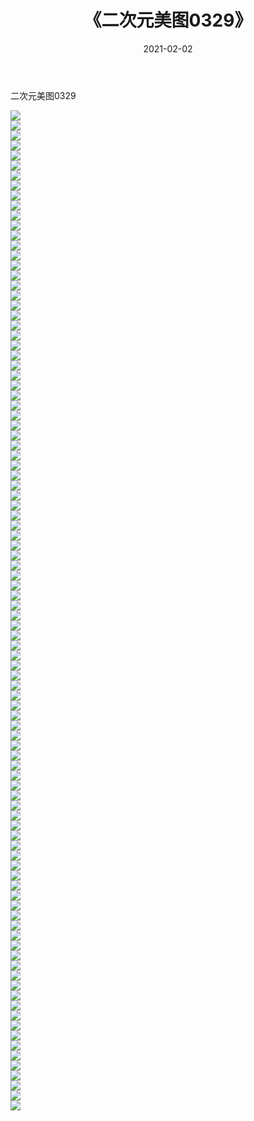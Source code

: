 ﻿---
layout: post
title:  《二次元美图0329》
date:   2021-02-02
img: http://imgx.orgx.ga/二次元/2021/二次元美图0329/000.jpg
categories: [美女, 清纯, 唯美]
---

二次元美图0329

 ![](http://imgx.orgx.ga/二次元/2021/二次元美图0329/001.jpg) <br>![](http://imgx.orgx.ga/二次元/2021/二次元美图0329/002.jpg) <br>![](http://imgx.orgx.ga/二次元/2021/二次元美图0329/003.jpg) <br>![](http://imgx.orgx.ga/二次元/2021/二次元美图0329/004.jpg) <br>![](http://imgx.orgx.ga/二次元/2021/二次元美图0329/005.jpg) <br>![](http://imgx.orgx.ga/二次元/2021/二次元美图0329/006.jpg) <br>![](http://imgx.orgx.ga/二次元/2021/二次元美图0329/007.jpg) <br>![](http://imgx.orgx.ga/二次元/2021/二次元美图0329/008.jpg) <br>![](http://imgx.orgx.ga/二次元/2021/二次元美图0329/009.jpg) <br>![](http://imgx.orgx.ga/二次元/2021/二次元美图0329/010.jpg) <br>![](http://imgx.orgx.ga/二次元/2021/二次元美图0329/011.jpg) <br>![](http://imgx.orgx.ga/二次元/2021/二次元美图0329/012.jpg) <br>![](http://imgx.orgx.ga/二次元/2021/二次元美图0329/013.jpg) <br>![](http://imgx.orgx.ga/二次元/2021/二次元美图0329/014.jpg) <br>![](http://imgx.orgx.ga/二次元/2021/二次元美图0329/015.jpg) <br>![](http://imgx.orgx.ga/二次元/2021/二次元美图0329/016.jpg) <br>![](http://imgx.orgx.ga/二次元/2021/二次元美图0329/017.jpg) <br>![](http://imgx.orgx.ga/二次元/2021/二次元美图0329/018.jpg) <br>![](http://imgx.orgx.ga/二次元/2021/二次元美图0329/019.jpg) <br>![](http://imgx.orgx.ga/二次元/2021/二次元美图0329/020.jpg) <br>![](http://imgx.orgx.ga/二次元/2021/二次元美图0329/021.jpg) <br>![](http://imgx.orgx.ga/二次元/2021/二次元美图0329/022.jpg) <br>![](http://imgx.orgx.ga/二次元/2021/二次元美图0329/023.jpg) <br>![](http://imgx.orgx.ga/二次元/2021/二次元美图0329/024.jpg) <br>![](http://imgx.orgx.ga/二次元/2021/二次元美图0329/025.jpg) <br>![](http://imgx.orgx.ga/二次元/2021/二次元美图0329/026.jpg) <br>![](http://imgx.orgx.ga/二次元/2021/二次元美图0329/027.jpg) <br>![](http://imgx.orgx.ga/二次元/2021/二次元美图0329/028.jpg) <br>![](http://imgx.orgx.ga/二次元/2021/二次元美图0329/029.jpg) <br>![](http://imgx.orgx.ga/二次元/2021/二次元美图0329/030.jpg) <br>![](http://imgx.orgx.ga/二次元/2021/二次元美图0329/031.jpg) <br>![](http://imgx.orgx.ga/二次元/2021/二次元美图0329/032.jpg) <br>![](http://imgx.orgx.ga/二次元/2021/二次元美图0329/033.jpg) <br>![](http://imgx.orgx.ga/二次元/2021/二次元美图0329/034.jpg) <br>![](http://imgx.orgx.ga/二次元/2021/二次元美图0329/035.jpg) <br>![](http://imgx.orgx.ga/二次元/2021/二次元美图0329/036.jpg) <br>![](http://imgx.orgx.ga/二次元/2021/二次元美图0329/037.jpg) <br>![](http://imgx.orgx.ga/二次元/2021/二次元美图0329/038.jpg) <br>![](http://imgx.orgx.ga/二次元/2021/二次元美图0329/039.jpg) <br>![](http://imgx.orgx.ga/二次元/2021/二次元美图0329/040.jpg) <br>![](http://imgx.orgx.ga/二次元/2021/二次元美图0329/041.jpg) <br>![](http://imgx.orgx.ga/二次元/2021/二次元美图0329/042.jpg) <br>![](http://imgx.orgx.ga/二次元/2021/二次元美图0329/043.jpg) <br>![](http://imgx.orgx.ga/二次元/2021/二次元美图0329/044.jpg) <br>![](http://imgx.orgx.ga/二次元/2021/二次元美图0329/045.jpg) <br>![](http://imgx.orgx.ga/二次元/2021/二次元美图0329/046.jpg) <br>![](http://imgx.orgx.ga/二次元/2021/二次元美图0329/047.jpg) <br>![](http://imgx.orgx.ga/二次元/2021/二次元美图0329/048.jpg) <br>![](http://imgx.orgx.ga/二次元/2021/二次元美图0329/049.jpg) <br>![](http://imgx.orgx.ga/二次元/2021/二次元美图0329/050.jpg) <br>![](http://imgx.orgx.ga/二次元/2021/二次元美图0329/051.jpg) <br>![](http://imgx.orgx.ga/二次元/2021/二次元美图0329/052.jpg) <br>![](http://imgx.orgx.ga/二次元/2021/二次元美图0329/053.jpg) <br>![](http://imgx.orgx.ga/二次元/2021/二次元美图0329/054.jpg) <br>![](http://imgx.orgx.ga/二次元/2021/二次元美图0329/055.jpg) <br>![](http://imgx.orgx.ga/二次元/2021/二次元美图0329/056.jpg) <br>![](http://imgx.orgx.ga/二次元/2021/二次元美图0329/057.jpg) <br>![](http://imgx.orgx.ga/二次元/2021/二次元美图0329/058.jpg) <br>![](http://imgx.orgx.ga/二次元/2021/二次元美图0329/059.jpg) <br>![](http://imgx.orgx.ga/二次元/2021/二次元美图0329/060.jpg) <br>![](http://imgx.orgx.ga/二次元/2021/二次元美图0329/061.jpg) <br>![](http://imgx.orgx.ga/二次元/2021/二次元美图0329/062.jpg) <br>![](http://imgx.orgx.ga/二次元/2021/二次元美图0329/063.jpg) <br>![](http://imgx.orgx.ga/二次元/2021/二次元美图0329/064.jpg) <br>![](http://imgx.orgx.ga/二次元/2021/二次元美图0329/065.jpg) <br>![](http://imgx.orgx.ga/二次元/2021/二次元美图0329/066.jpg) <br>![](http://imgx.orgx.ga/二次元/2021/二次元美图0329/067.jpg) <br>![](http://imgx.orgx.ga/二次元/2021/二次元美图0329/068.jpg) <br>![](http://imgx.orgx.ga/二次元/2021/二次元美图0329/069.jpg) <br>![](http://imgx.orgx.ga/二次元/2021/二次元美图0329/070.jpg) <br>![](http://imgx.orgx.ga/二次元/2021/二次元美图0329/071.jpg) <br>![](http://imgx.orgx.ga/二次元/2021/二次元美图0329/072.jpg) <br>![](http://imgx.orgx.ga/二次元/2021/二次元美图0329/073.jpg) <br>![](http://imgx.orgx.ga/二次元/2021/二次元美图0329/074.jpg) <br>![](http://imgx.orgx.ga/二次元/2021/二次元美图0329/075.jpg) <br>![](http://imgx.orgx.ga/二次元/2021/二次元美图0329/076.jpg) <br>![](http://imgx.orgx.ga/二次元/2021/二次元美图0329/077.jpg) <br>![](http://imgx.orgx.ga/二次元/2021/二次元美图0329/078.jpg) <br>![](http://imgx.orgx.ga/二次元/2021/二次元美图0329/079.jpg) <br>![](http://imgx.orgx.ga/二次元/2021/二次元美图0329/080.jpg) <br>![](http://imgx.orgx.ga/二次元/2021/二次元美图0329/081.jpg) <br>![](http://imgx.orgx.ga/二次元/2021/二次元美图0329/082.jpg) <br>![](http://imgx.orgx.ga/二次元/2021/二次元美图0329/083.jpg) <br>![](http://imgx.orgx.ga/二次元/2021/二次元美图0329/084.jpg) <br>![](http://imgx.orgx.ga/二次元/2021/二次元美图0329/085.jpg) <br>![](http://imgx.orgx.ga/二次元/2021/二次元美图0329/086.jpg) <br>![](http://imgx.orgx.ga/二次元/2021/二次元美图0329/087.jpg) <br>![](http://imgx.orgx.ga/二次元/2021/二次元美图0329/088.jpg) <br>![](http://imgx.orgx.ga/二次元/2021/二次元美图0329/089.jpg) <br>![](http://imgx.orgx.ga/二次元/2021/二次元美图0329/090.jpg) <br>![](http://imgx.orgx.ga/二次元/2021/二次元美图0329/091.jpg) <br>![](http://imgx.orgx.ga/二次元/2021/二次元美图0329/092.jpg) <br>![](http://imgx.orgx.ga/二次元/2021/二次元美图0329/093.jpg) <br>![](http://imgx.orgx.ga/二次元/2021/二次元美图0329/094.jpg) <br>![](http://imgx.orgx.ga/二次元/2021/二次元美图0329/095.jpg) <br>![](http://imgx.orgx.ga/二次元/2021/二次元美图0329/096.jpg) <br>![](http://imgx.orgx.ga/二次元/2021/二次元美图0329/097.jpg) <br>![](http://imgx.orgx.ga/二次元/2021/二次元美图0329/098.jpg) <br>![](http://imgx.orgx.ga/二次元/2021/二次元美图0329/099.jpg) <br>![](http://imgx.orgx.ga/二次元/2021/二次元美图0329/100.jpg) <br>